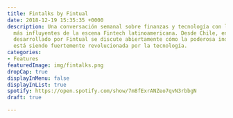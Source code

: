 ```yaml
---
title: Fintalks by Fintual
date: 2018-12-19 15:35:35 +0000
description: Una conversación semanal sobre finanzas y tecnología con las personas
  más influyentes de la escena Fintech latinoamericana. Desde Chile, en este podcast
  desarrollado por Fintual se discute abiertamente cómo la poderosa industria financera
  está siendo fuertemente revolucionada por la tecnología.
categories:
- Features
featuredImage: img/fintalks.png
dropCap: true
displayInMenu: false
displayInList: true
spotify: https://open.spotify.com/show/7m8fExrANZeo7qvN3rbbgN
draft: true

---
```

